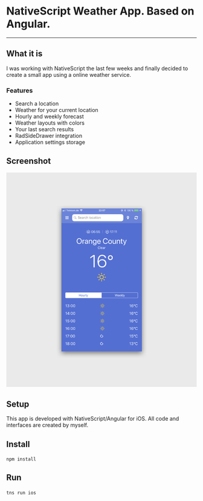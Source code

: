 # NativeScript Weather App. Based on Angular.

---

## What it is
I was working with NativeScript the last few weeks and finally decided to create a small app using a online weather service.


### Features
* Search a location
* Weather for your current location
* Hourly and weekly forecast
* Weather layouts with colors
* Your last search results
* RadSideDrawer integration
* Application settings storage

## Screenshot
![NativeScript Weather App](app/screenshot.png)


## Setup
This app is developed with NativeScript/Angular for iOS. All code and interfaces are created by myself.


## Install

```npm install```


## Run

```tns run ios```
